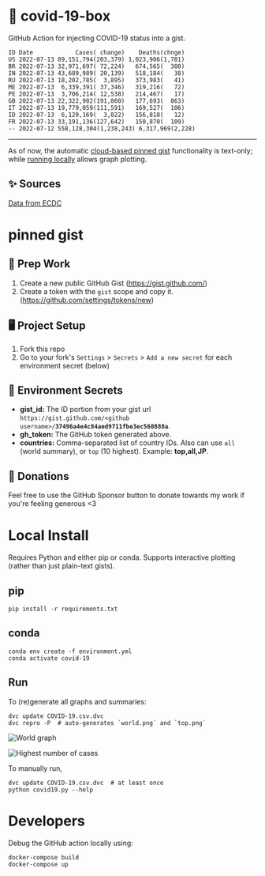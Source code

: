 # 🏥 covid-19-box

GitHub Action for injecting COVID-19 status into a gist.

```
ID Date            Cases( change)    Deaths(chnge)
US 2022-07-13 89,151,794(203,379) 1,023,906(1,781)
BR 2022-07-13 32,971,697( 72,224)   674,565(  380)
IN 2022-07-13 43,689,989( 20,139)   518,184(   38)
RU 2022-07-13 18,202,785(  3,895)   373,983(   41)
ME 2022-07-13  6,339,391( 37,346)   319,216(   72)
PE 2022-07-13  3,706,214( 12,538)   214,467(   17)
GB 2022-07-13 22,322,902(191,860)   177,693(  863)
IT 2022-07-13 19,779,059(111,591)   169,527(  106)
ID 2022-07-13  6,120,169(  3,822)   156,818(   12)
FR 2022-07-13 33,191,136(127,642)   150,870(  109)
-- 2022-07-12 558,128,304(1,238,243) 6,317,969(2,228)
```

---

As of now, the automatic [cloud-based pinned gist](#pinned-gist) functionality is text-only;
while [running locally](#local-install) allows graph plotting.

## ✨ Sources

[Data from ECDC](https://www.ecdc.europa.eu/en/publications-data/download-todays-data-geographic-distribution-covid-19-cases-worldwide)

# pinned gist

## 🎒 Prep Work
1. Create a new public GitHub Gist (https://gist.github.com/)
1. Create a token with the `gist` scope and copy it. (https://github.com/settings/tokens/new)

## 🖥 Project Setup
1. Fork this repo
1. Go to your fork's `Settings` > `Secrets` > `Add a new secret` for each environment secret (below)

## 🤫 Environment Secrets
- **gist_id:** The ID portion from your gist url `https://gist.github.com/<github username>/`**`37496a4e4c84aed9711fbe3ec560888a`**.
- **gh_token:** The GitHub token generated above.
- **countries:** Comma-separated list of country IDs. Also can use `all` (world summary), or `top` (10 highest). Example: **top,all,JP**.

## 💸 Donations

Feel free to use the GitHub Sponsor button to donate towards my work if you're feeling generous <3

# Local Install

Requires Python and either pip or conda. Supports interactive plotting (rather than just plain-text gists).

## pip

```
pip install -r requirements.txt
```

## conda

```
conda env create -f environment.yml
conda activate covid-19
```

## Run

To (re)generate all graphs and summaries:

```
dvc update COVID-19.csv.dvc
dvc repro -P  # auto-generates `world.png` and `top.png`
```

![World graph](world.png)

![Highest number of cases](top.png)

To manually run,

```
dvc update COVID-19.csv.dvc  # at least once
python covid19.py --help
```

# Developers

Debug the GitHub action locally using:

```
docker-compose build
docker-compose up
```
